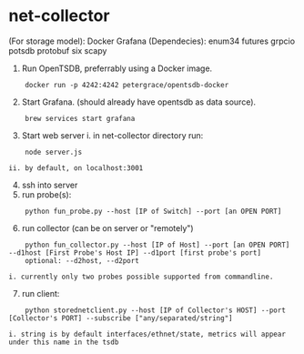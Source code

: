# net-collector

(For storage model):
Docker
Grafana
(Dependecies):
enum34
futures
grpcio
potsdb
protobuf
six
scapy 

1. Run OpenTSDB, preferrably using a Docker image.
```
    docker run -p 4242:4242 petergrace/opentsdb-docker
```
2. Start Grafana. (should already have opentsdb as data source).
```
    brew services start grafana
```
3. Start web server
    i. in net-collector directory run: 
```
    node server.js
```
    ii. by default, on localhost:3001
4. ssh into server
5. run probe(s): 

```
    python fun_probe.py --host [IP of Switch] --port [an OPEN PORT]
```
6. run collector (can be on server or "remotely")
```
    python fun_collector.py --host [IP of Host] --port [an OPEN PORT] --d1host [First Probe's Host IP] --d1port [first probe's port] 
    optional: --d2host, --d2port
```
    i. currently only two probes possible supported from commandline. 
7. run client:
```
    python storednetclient.py --host [IP of Collector's HOST] --port [Collector's PORT] --subscribe ["any/separated/string"]
```
    i. string is by default interfaces/ethnet/state, metrics will appear under this name in the tsdb
